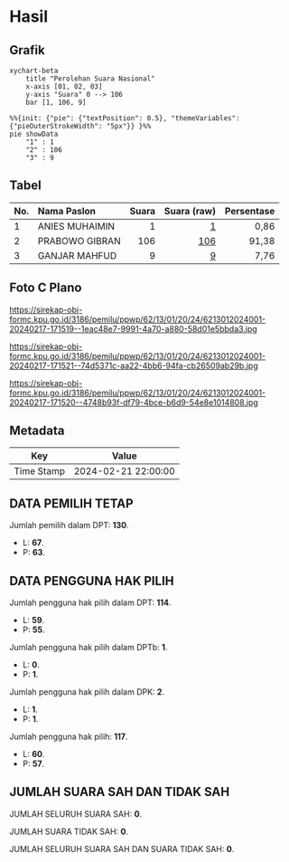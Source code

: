 # Hasil

## Grafik

```mermaid
xychart-beta
    title "Perolehan Suara Nasional"
    x-axis [01, 02, 03]
    y-axis "Suara" 0 --> 106
    bar [1, 106, 9]
```

```mermaid
%%{init: {"pie": {"textPosition": 0.5}, "themeVariables": {"pieOuterStrokeWidth": "5px"}} }%%
pie showData
    "1" : 1
    "2" : 106
    "3" : 9
```

## Tabel

| No. | Nama Paslon    | Suara | Suara (raw) | Persentase |
|:--- |:-------------- | -----:| -----------:| ----------:|
| 1   | ANIES MUHAIMIN | 1     | [1][p-1]    | 0,86       |
| 2   | PRABOWO GIBRAN | 106   | [106][p-2]  | 91,38      |
| 3   | GANJAR MAHFUD  | 9     | [9][p-3]    | 7,76       |


[p-1]: https://github.com/gigit-pemilu/pemilu-2024/blob/main/pilpres/hitung-suara/sub/62-kalimantan-tengah/sub/13-barito-timur/sub/01-dusun-timur/sub/2024-harara/sub/001-tps/sub/paslon-1.txt
[p-2]: https://github.com/gigit-pemilu/pemilu-2024/blob/main/pilpres/hitung-suara/sub/62-kalimantan-tengah/sub/13-barito-timur/sub/01-dusun-timur/sub/2024-harara/sub/001-tps/sub/paslon-2.txt
[p-3]: https://github.com/gigit-pemilu/pemilu-2024/blob/main/pilpres/hitung-suara/sub/62-kalimantan-tengah/sub/13-barito-timur/sub/01-dusun-timur/sub/2024-harara/sub/001-tps/sub/paslon-3.txt

## Foto C Plano

https://sirekap-obj-formc.kpu.go.id/3186/pemilu/ppwp/62/13/01/20/24/6213012024001-20240217-171519--1eac48e7-9991-4a70-a880-58d01e5bbda3.jpg

https://sirekap-obj-formc.kpu.go.id/3186/pemilu/ppwp/62/13/01/20/24/6213012024001-20240217-171521--74d5371c-aa22-4bb6-94fa-cb26509ab29b.jpg

https://sirekap-obj-formc.kpu.go.id/3186/pemilu/ppwp/62/13/01/20/24/6213012024001-20240217-171520--4748b93f-df79-4bce-b6d9-54e8e1014808.jpg


## Metadata

| Key        | Value               |
| ---------- | ------------------- |
| Time Stamp | 2024-02-21 22:00:00 |


## DATA PEMILIH TETAP

Jumlah pemilih dalam DPT: **130**.
 * L: **67**.
 * P: **63**.

## DATA PENGGUNA HAK PILIH

Jumlah pengguna hak pilih dalam DPT: **114**.
 * L: **59**.
 * P: **55**.

Jumlah pengguna hak pilih dalam DPTb: **1**.
 * L: **0**.
 * P: **1**.

Jumlah pengguna hak pilih dalam DPK: **2**.
 * L: **1**.
 * P: **1**.

Jumlah pengguna hak pilih: **117**.
 * L: **60**.
 * P: **57**.

## JUMLAH SUARA SAH DAN TIDAK SAH

JUMLAH SELURUH SUARA SAH: **0**.

JUMLAH SUARA TIDAK SAH: **0**.

JUMLAH SELURUH SUARA SAH DAN SUARA TIDAK SAH: **0**.


